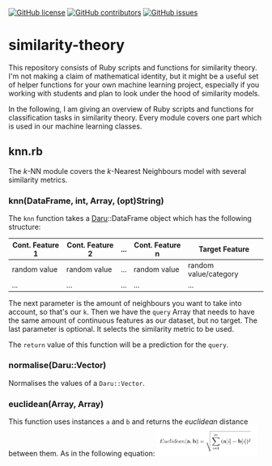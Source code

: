 [![GitHub license](https://img.shields.io/github/license/bozicb/similarity-theory.svg)](https://github.com/bozicb/similarity-theory/blob/master/LICENSE)
[![GitHub contributors](https://img.shields.io/github/contributors/bozicb/similarity-theory.svg)](https://github.com/bozicb/similarity-theory/graphs/contributors/)
[![GitHub issues](https://img.shields.io/github/issues/bozicb/similarity-theory.svg)](https://github.com/bozicb/similarity-theory/issues/)

# similarity-theory

This repository consists of Ruby scripts and functions for similarity theory. I'm not making a claim of mathematical identity, but it might be a useful set of helper functions for your own machine learning project, especially if you working with students and plan to look under the hood of similarity models. 

In the following, I am giving an overview of Ruby scripts and functions for classification tasks in similarity theory. Every module covers one part which is used in our machine learning classes.

## knn.rb

The *k*-NN module covers the *k*-Nearest Neighbours model with several similarity metrics.

### knn(DataFrame, int, Array, (opt)String)
The `knn` function takes a [Daru](https://github.com/SciRuby/daru)::DataFrame object which has the following structure:

| Cont. Feature 1 | Cont. Feature 2 | ... | Cont. Feature n | Target Feature          |
| ----------------|-----------------|-----|-----------------|------------------------ |
| random value    | random value    | ... | random value    | random value/category   |
| ...             | ...             | ... | ...             | ...                     |

The next parameter is the amount of neighbours you want to take into account, so that's our `k`. Then we have the `query` Array that needs to have the same amount of continuous features as our dataset, but no target. The last parameter is optional. It selects the similarity metric to be used.

The `return` value of this function will be a prediction for the `query`. 

### normalise(Daru::Vector)
Normalises the values of a `Daru::Vector`.

### euclidean(Array, Array)
This function uses instances `a` and `b` and returns the *euclidean* distance between them. As in the following equation:
<img src="equation1.png" width="200">
